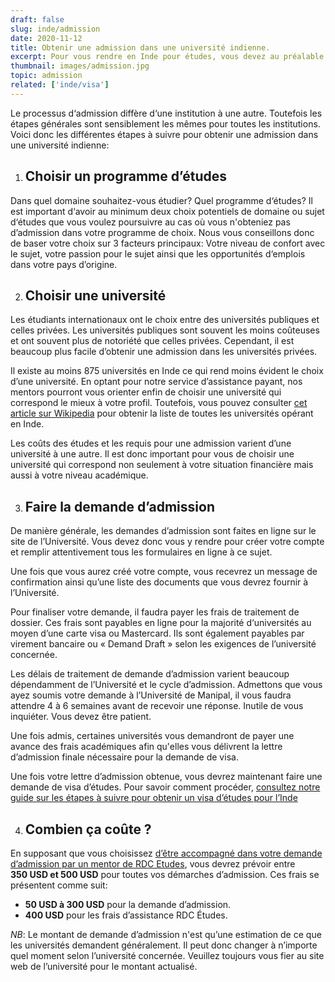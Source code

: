 ```yaml
---
draft: false
slug: inde/admission
date: 2020-11-12
title: Obtenir une admission dans une université indienne.
excerpt: Pour vous rendre en Inde pour études, vous devez au préalable obtenir une admission d‘un établissement d‘enseignement désigné en Inde. Ce guide vous explique les différentes étapes à suivre pour obtenir une admission dans n‘importe quel établissement d‘enseignement en Inde.  
thumbnail: images/admission.jpg
topic: admission
related: ['inde/visa']
---
```


Le processus d‘admission diffère d‘une institution à une autre. Toutefois les étapes générales sont sensiblement les mêmes pour toutes les institutions.
Voici donc les différentes étapes à suivre pour obtenir une admission dans une université indienne:

1. ## Choisir un programme d’études
Dans quel domaine souhaitez-vous étudier? Quel programme d‘études? Il est important d‘avoir au minimum deux choix potentiels de domaine ou sujet d‘études que vous voulez poursuivre au cas où vous n'obteniez pas d’admission dans votre programme de choix.
Nous vous conseillons donc de baser votre choix sur 3 facteurs principaux: Votre niveau de confort avec le sujet, votre passion pour le sujet ainsi que les opportunités d‘emplois dans votre pays d’origine.

2. ## Choisir une université
Les étudiants internationaux ont le choix entre des universités publiques et celles privées. Les universités publiques sont souvent les moins coûteuses et ont souvent plus de notoriété que celles privées. 
Cependant, il est beaucoup plus facile d’obtenir une admission dans les universités privées.

Il existe au moins 875 universités en Inde ce qui rend moins évident le choix d’une université. En optant pour notre service d’assistance payant, nos mentors pourront vous orienter enfin de choisir une université qui correspond le mieux à votre profil. 
Toutefois, vous pouvez consulter <a href="https://fr.wikipedia.org/wiki/Liste_des_universit%C3%A9s_en_Inde" target="_blank" rel="noopener noreferrer">cet article sur Wikipedia</a> pour obtenir la liste de toutes les universités opérant en Inde.

Les coûts des études et les requis pour une admission varient d’une université à une autre. Il est donc important pour vous de choisir une université qui correspond non seulement à votre situation financière mais aussi à votre niveau académique.

3. ## Faire la demande d’admission
De manière générale, les demandes d’admission sont faites en ligne sur le site de l’Université. Vous devez donc vous y rendre pour créer votre compte et remplir attentivement tous les formulaires en ligne à ce sujet.

Une fois que vous aurez créé votre compte, vous recevrez un message de confirmation ainsi qu’une liste des documents que vous devrez fournir à l’Université.

Pour finaliser votre demande, il faudra payer les frais de traitement de dossier. Ces frais sont payables en ligne pour la majorité d‘universités au moyen d’une carte visa ou Mastercard. Ils sont également payables par virement bancaire ou « Demand Draft » selon les exigences de l’université concernée.

Les délais de traitement de demande d’admission varient beaucoup dépendamment de l’Université et le cycle d’admission. Admettons que vous ayez soumis votre demande à l’Université de Manipal, il vous faudra attendre 4 à 6 semaines avant de recevoir une réponse. Inutile de vous inquiéter. Vous devez être patient.

Une fois admis, certaines universités vous demandront de payer une avance des frais académiques afin qu'elles vous délivrent la lettre d’admission finale nécessaire pour la demande de visa.

Une fois votre lettre d’admission obtenue, vous devrez maintenant faire une demande de visa d’études. Pour savoir comment procéder, [consultez notre guide sur les étapes à suivre pour obtenir un visa d’études pour l’Inde](/guides/inde/visa)

4. ## Combien ça coûte ?
En supposant que vous choisissez [d’être accompagné dans votre demande d’admission par un mentor de RDC Etudes](/accompagnement), vous devrez prévoir entre **350 USD et 500 USD** pour toutes vos démarches d’admission.
Ces frais se présentent comme suit:

- **50 USD à 300 USD** pour la demande d’admission.
- **400 USD** pour les frais d’assistance RDC Études.

_NB_: Le montant de demande d’admission n'est qu’une estimation de ce que les universités demandent généralement. Il peut donc changer à n’importe quel moment selon l’université concernée. Veuillez toujours vous fier au site web de l’université pour le montant actualisé.